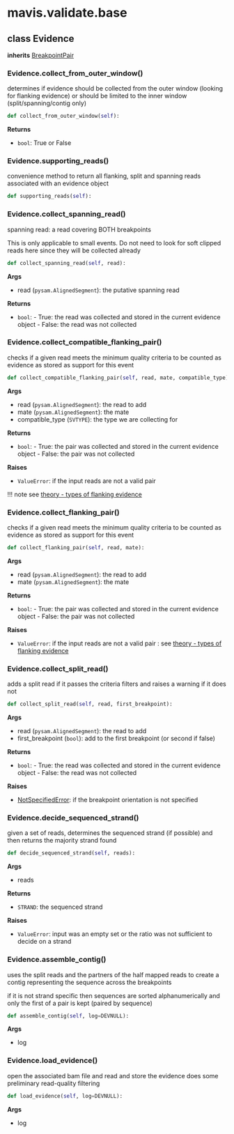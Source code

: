 # mavis.validate.base

## class Evidence

**inherits** [BreakpointPair](../../breakpoint/#class-breakpointpair)






### Evidence.collect\_from\_outer\_window()

determines if evidence should be collected from the outer window (looking for flanking evidence)
or should be limited to the inner window (split/spanning/contig only)

```python
def collect_from_outer_window(self):
```

**Returns**

- `bool`: True or False





### Evidence.supporting\_reads()

convenience method to return all flanking, split and spanning reads associated with an evidence object

```python
def supporting_reads(self):
```

### Evidence.collect\_spanning\_read()

spanning read: a read covering BOTH breakpoints

This is only applicable to small events. Do not need to look for soft clipped reads
here since they will be collected already

```python
def collect_spanning_read(self, read):
```

**Args**

- read (`pysam.AlignedSegment`): the putative spanning read

**Returns**

- `bool`:  - True: the read was collected and stored in the current evidence object - False: the read was not collected

### Evidence.collect\_compatible\_flanking\_pair()

checks if a given read meets the minimum quality criteria to be counted as evidence as stored as support for
this event

```python
def collect_compatible_flanking_pair(self, read, mate, compatible_type):
```

**Args**

- read (`pysam.AlignedSegment`): the read to add
- mate (`pysam.AlignedSegment`): the mate
- compatible_type (`SVTYPE`): the type we are collecting for

**Returns**

- `bool`:  - True: the pair was collected and stored in the current evidence object - False: the pair was not collected

**Raises**

- `ValueError`: if the input reads are not a valid pair

!!! note
	see [theory - types of flanking evidence](/background/theory/#compatible-flanking-pairs)

### Evidence.collect\_flanking\_pair()

checks if a given read meets the minimum quality criteria to be counted as evidence as stored as support for
this event

```python
def collect_flanking_pair(self, read, mate):
```

**Args**

- read (`pysam.AlignedSegment`): the read to add
- mate (`pysam.AlignedSegment`): the mate

**Returns**

- `bool`:  - True: the pair was collected and stored in the current evidence object - False: the pair was not collected

**Raises**

- `ValueError`: if the input reads are not a valid pair
: see [theory - types of flanking evidence](/background/theory/#types-of-flanking-evidence)


### Evidence.collect\_split\_read()

adds a split read if it passes the criteria filters and raises a warning if it does not

```python
def collect_split_read(self, read, first_breakpoint):
```

**Args**

- read (`pysam.AlignedSegment`): the read to add
- first_breakpoint (`bool`): add to the first breakpoint (or second if false)

**Returns**

- `bool`:  - True: the read was collected and stored in the current evidence object - False: the read was not collected

**Raises**

- [NotSpecifiedError](../../error/#class-notspecifiederror): if the breakpoint orientation is not specified

### Evidence.decide\_sequenced\_strand()

given a set of reads, determines the sequenced strand (if possible) and then returns the majority
strand found

```python
def decide_sequenced_strand(self, reads):
```

**Args**

- reads

**Returns**

- `STRAND`: the sequenced strand

**Raises**

- `ValueError`: input was an empty set or the ratio was not sufficient to decide on a strand

### Evidence.assemble\_contig()

uses the split reads and the partners of the half mapped reads to create a contig
representing the sequence across the breakpoints

if it is not strand specific then sequences are sorted alphanumerically and only the
first of a pair is kept (paired by sequence)

```python
def assemble_contig(self, log=DEVNULL):
```

**Args**

- log

### Evidence.load\_evidence()

open the associated bam file and read and store the evidence
does some preliminary read-quality filtering

```python
def load_evidence(self, log=DEVNULL):
```

**Args**

- log




